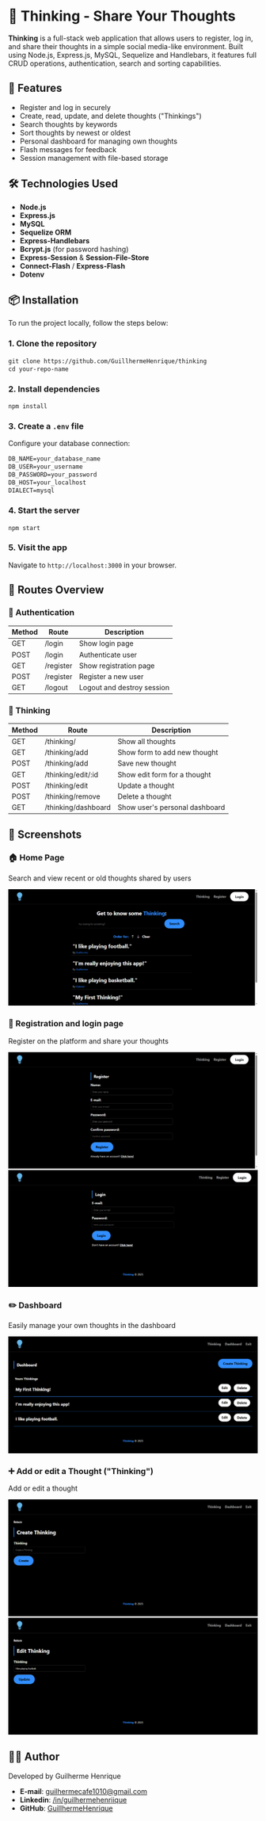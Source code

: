 # 🧠 Thinking - Share Your Thoughts

**Thinking** is a full-stack web application that allows users to register, log in, and share their thoughts in a simple social media-like environment. Built using Node.js, Express.js, MySQL, Sequelize and Handlebars, it features full CRUD operations, authentication, search and sorting capabilities.

## 🚀 Features

- Register and log in securely
- Create, read, update, and delete thoughts ("Thinkings")
- Search thoughts by keywords
- Sort thoughts by newest or oldest
- Personal dashboard for managing own thoughts
- Flash messages for feedback
- Session management with file-based storage 

## 🛠️ Technologies Used

- **Node.js**
- **Express.js**
- **MySQL**
- **Sequelize ORM**
- **Express-Handlebars**
- **Bcrypt.js** (for password hashing)
- **Express-Session** & **Session-File-Store**
- **Connect-Flash** / **Express-Flash**
- **Dotenv**

## 📦 Installation

To run the project locally, follow the steps below:

### 1. Clone the repository
    git clone https://github.com/GuillhermeHenrique/thinking
    cd your-repo-name

### 2. Install dependencies
    npm install

### 3. Create a <code>.env</code> file

Configure your database connection:

    DB_NAME=your_database_name
    DB_USER=your_username
    DB_PASSWORD=your_password
    DB_HOST=your_localhost
    DIALECT=mysql

### 4. Start the server
    npm start

### 5. Visit the app

Navigate to <code>http://localhost:3000</code> in your browser.

## 📌 Routes Overview


### 🔐 Authentication

| Method | Route       | Description                  |
|--------|-------------|------------------------------|
| GET    | /login      | Show login page              |
| POST   | /login      | Authenticate user            |
| GET    | /register   | Show registration page       |
| POST   | /register   | Register a new user          |
| GET    | /logout     | Logout and destroy session   |

### 💭 Thinking

| Method | Route                   | Description                    |
|--------|-------------------------|--------------------------------|
| GET    | /thinking/              | Show all thoughts              |
| GET    | /thinking/add           | Show form to add new thought   |
| POST   | /thinking/add           | Save new thought               |
| GET    | /thinking/edit/:id      | Show edit form for a thought   |
| POST   | /thinking/edit          | Update a thought               |
| POST   | /thinking/remove        | Delete a thought               |
| GET    | /thinking/dashboard     | Show user's personal dashboard |

## 📸 Screenshots

### 🏠 Home Page
Search and view recent or old thoughts shared by users

<img src="./public/images/164728.png">

### 🔐 Registration and login page
Register on the platform and share your thoughts

<img src="./public/images/164814.png">
<img src="./public/images/164839.png">

### ✏️ Dashboard
Easily manage your own thoughts in the dashboard

<img src="./public/images/164952.png">

### ➕ Add or edit a Thought ("Thinking")
Add or edit a thought

<img src="./public/images/165032.png">
<img src="./public/images/165115.png">

## 👨‍💻 Author

Developed by Guilherme Henrique
- **E-mail**: guilhermecafe1010@gmail.com
- **Linkedin**: [/in/guilhermehenriique](https://www.linkedin.com/in/guilhermehenriique)
- **GitHub**: [GuillhermeHenrique](https://github.com/guillhermeHenrique)
